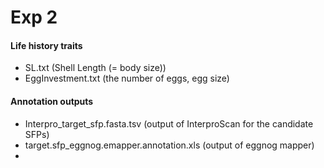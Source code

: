 # Exp 2
#### Life history traits 
- SL.txt (Shell Length (= body size))
- EggInvestment.txt (the number of eggs, egg size)

#### Annotation outputs
- Interpro_target_sfp.fasta.tsv (output of InterproScan for the candidate SFPs)
- target.sfp_eggnog.emapper.annotation.xls (output of eggnog mapper)
- 
